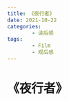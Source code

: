 ```yaml
---
title: 《夜行者》
date: 2021-10-22
categories:
        - 读后感
tags:
        - Film
        - 观后感
---
```


# 《夜行者》
